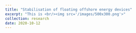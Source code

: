 ```yaml
---
title: "Stabilisation of floating offshore energy devices"
excerpt: "This is <br/><img src='/images/500x300.png'>"
collection: research
date: 2020-10-12
---
```

